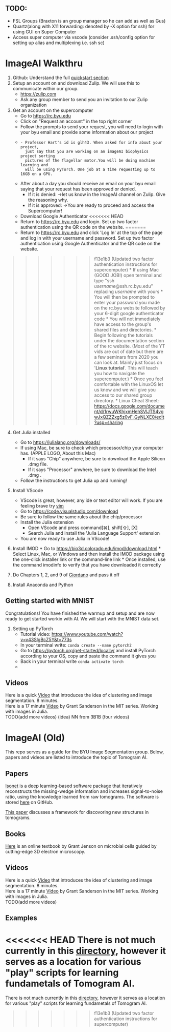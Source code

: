 ## TODO:
- FSL Groups (Braxton is an group manager so he can add as well as Gus)
- Quartz(along with X11 forwarding: denoted by -X option for ssh) for using GUI on Super Computer
- Access super computer via vscode (consider .ssh/config option for setting up alias and multiplexing i.e. ssh sc)
# ImageAI Walkthru

1. Github: Understand the full [quickstart section](https://docs.github.com/en/get-started)
2. Setup an account on and download Zulip. We will use this to communicate within our group.
    * https://zulip.com
    * Ask any group member to send you an invitation to our Zulip organization
3.  Get an account on the supercomputer
    * Go to https://rc.byu.edu
    * Click on "Request an account" in the top right corner
    * Follow the prompts to send your request, you will need to
      login with your byu email and provide some information about our project
    * 
          - Professor Hart's id is glh43. When asked for info about your project,
            just say that you are working on an imageAI biophysics project sorting
            pictures of the flagellar motor.You will be doing machine learning and
            will be using PyTorch. One job at a time requesting up to 16GB on a GPU.
    * After about a day you should receive an email on your byu email saying that your request has been approved or denied.
      * If it is denied: ->let us know in the ImageAI channel on Zulip. Give the reasoning why.
      * If it is approved: ->You are ready to proceed and access the Supercomputer!
    * Download Google Authenticator
<<<<<<< HEAD
    * Return to https://rc.byu.edu and login. Set up two factor authentication using the QR code on the website.
=======
    * Return to https://rc.byu.edu and click 'Log In' at the top of the page and log in with your username and password. Set up two factor authentication using Google Authenticator and the QR code on the website.
>>>>>>> f13e1b3 (Updated two factor authentication instructions for supercomputer)
    * If using Mac (GOOD JOB!) open terminal and type  "ssh *username*@ssh.rc.byu.edu" replacing *username* with yours
    * You will then be prompted to enter your password you made on the rc.byu website followed by your 6-digit google authenticator code
    * You will not immediately have access to the group's shared files and directories.
    * Begin following the tutorials under the documentation section of the rc website. (Most of the YT vids are out of date but there are a few seminars from 2020 you can look at. Mainly just focus on '**Linux tutorial**'. This will teach you how to navigate the supercomputer.)
    * Once you feel comfortable with the LinuxOS let us know and we will give you access to our shared group directory.
    * Linux Cheat Sheet: https://docs.google.com/document/d/1rwuWKhjxmHehSVlJTS4vgwJxQZZZxg5z0vF_GyNLXE0/edit?usp=sharing
4.  Get Julia installed
    * Go to https://julialang.org/downloads/
    * If using Mac, be sure to check which processor/chip your computer has. (APPLE LOGO, About this Mac)
        * If it says "Chip" anywhere, be sure to download the Apple Silicon .dmg file.
        * If it says "Processor" anwhere, be sure to download the Intel .dmg .
    * Follow the instructions to get Julia up and running!
5.  Install VScode
    * VScode is great, however, any ide or text editor will work. If you are feeling brave try [vim](https://www.vim.org/)
    * Go to https://code.visualstudio.com/download
    * Be sure to follow the same rules about the chip/processor
    * Install the Julia extension
      * Open VScode and press command[⌘], shift[⇧], [X]
      * Search Julia and install the 'Julia Language Support' extension
    * You are now ready to use Julia in VScode!
6.   Install IMOD
    * Go to https://bio3d.colorado.edu/imod/download.html
    * Select Linux, Mac, or Windows and then install the IMOD package using the one-click installer link or the command-line link
    * Once installed, use the command imodinfo to verify that you have downloaded it correctly      

7.  Do Chapters 1, 2, and 9 of [Giordano](https://drive.google.com/drive/folders/1fRZ3O7edJSBFz9f5hYGVnzf6_JLeRBmc?usp=sharing) and pass it off
8.  Install Anaconda and Python

## Getting started with MNIST
Congratulations! You have finished the warmup and setup and are now ready to get started workin with AI. We will start with the MNIST data set.
1. Setting up PyTorch
   * Tutorial video: https://www.youtube.com/watch?v=v43SlgBcZ5Y&t=773s
   * In your terminal write: `conda create --name pytorch2`
   * Go to https://pytorch.org/get-started/locally/ and install PyTorch according to your OS, copy and paste the command it gives you
   * Back in your terminal write `conda activate torch`
   * 

## Videos
Here is a quick [Video](https://www.youtube.com/watch?v=yR7k19YBqiw) that introduces the idea of clustering and image segmentation. 8 minutes.<br>
Here is a 17 minute [Video](https://www.youtube.com/watch?v=DGojI9xcCfg) by Grant Sanderson in the MIT series. Working with images in Julia.<br>
TODO(add more videos)
(idea) NN from 3B1B (four videos)


# ImageAI (Old)
This repo serves as a guide for the BYU Image Segmentation group. Below, papers and videos are listed to introduce the topic of Tomogram AI.

## Papers
[Isonet](https://www.biorxiv.org/content/10.1101/2021.07.17.452128v1.full) is a deep learning-based software package that iteratively reconstructs the missing-wedge information and increases signal-to-noise ratio, using the knowledge learned from raw tomograms. The software is stored [here](https://github.com/IsoNet-cryoET/IsoNet) on GitHub.

[This paper](https://www.sciencedirect.com/science/article/pii/S096921261930005X?via%3Dihub) discusses a framework for discovoring new structures in tomograms.

## Books
[Here](https://www.cellstructureatlas.org/) is an online textbook by Grant Jenson on microbial cells guided by cutting-edge 3D electron microscopy.

## Videos
Here is a quick [Video](https://www.youtube.com/watch?v=yR7k19YBqiw) that introduces the idea of clustering and image segmentation. 8 minutes.<br>
Here is a 17 minute [Video](https://www.youtube.com/watch?v=DGojI9xcCfg) by Grant Sanderson in the MIT series. Working with images in Julia.<br>
TODO(add more videos)

## Examples
<<<<<<< HEAD
There is not much currently in this [directory](https://github.com/byu-biophysics/ImageSegmentation/tree/main/examples), however it serves as a location for various "play" scripts for learning fundametals of Tomogram AI. 
=======
There is not much currently in this [directory](https://github.com/byu-biophysics/ImageSegmentation/tree/main/examples), however it serves as a location for various "play" scripts for learning fundametals of Tomogram AI. 
>>>>>>> f13e1b3 (Updated two factor authentication instructions for supercomputer)
